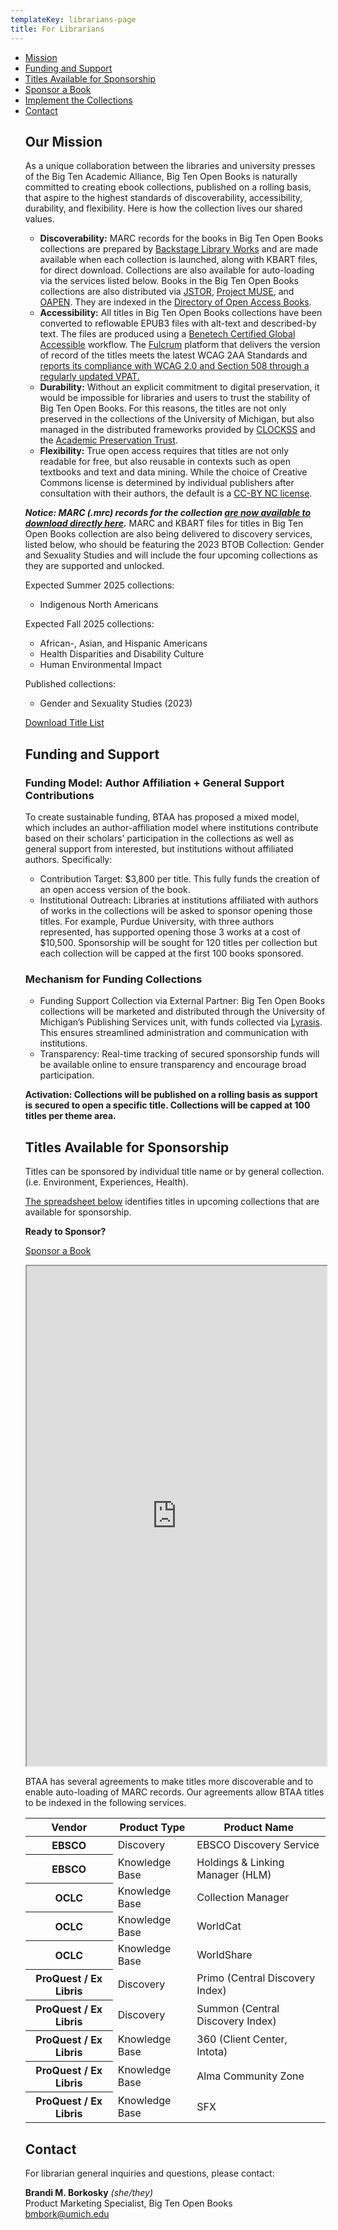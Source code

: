 ```yaml
---
templateKey: librarians-page
title: For Librarians
---
```

<ul class="list-unstyled">
    <li><a href="#mission">Mission</a></li>
    <li><a href="#funding">Funding and Support</a></li>
    <li><a href="#sponsorship">Titles Available for Sponsorship</a></li>

   <li><a href="#sponsorship">Sponsor a Book</a></li>
    <li><a href="#implement">Implement the Collections</a></li>
    <li><a href="#contact">Contact</a></li>

## Our Mission

As a unique collaboration between the libraries and university presses of the Big Ten Academic Alliance, Big Ten Open Books is naturally committed to creating ebook collections, published on a rolling basis, that aspire to the highest standards of discoverability, accessibility, durability, and flexibility. Here is how the collection lives our shared values. 

* **Discoverability:** MARC records for the books in Big Ten Open Books collections are prepared by [Backstage Library Works](https://www.bslw.com/history-of-backstage-library-works/) and are made available when each collection is launched, along with KBART files, for direct download. Collections are also available for auto-loading via the services listed below. Books in the Big Ten Open Books collections are also distributed via [JSTOR](https://about.jstor.org/librarians/books/open-access-books-jstor/), [Project MUSE](https://muse.jhu.edu/museopen/), and [OAPEN](https://www.oapen.org/). They are indexed in the [Directory of Open Access Books](https://doabooks.org/).
* **Accessibility:** All titles in Big Ten Open Books collections have been converted to reflowable EPUB3 files with alt-text and described-by text. The files are produced using a [Benetech Certified Global Accessible](https://bornaccessible.benetech.org/global-certified-accessible/) workflow. The [Fulcrum](https://www.fulcrum.org/) platform that delivers the version of record of the titles meets the latest WCAG 2AA Standards and [reports its compliance with WCAG 2.0 and Section 508 through a regularly updated VPAT.](https://www.fulcrum.org/accessibility/)
* **Durability:** Without an explicit commitment to digital preservation, it would be impossible for libraries and users to trust the stability of Big Ten Open Books. For this reasons, the titles are not only preserved in the collections of the University of Michigan, but also managed in the distributed frameworks provided by [CLOCKSS](https://clockss.org/) and the [Academic Preservation Trust](https://aptrust.org/).
* **Flexibility:** True open access requires that titles are not only readable for free, but also reusable in contexts such as open textbooks and text and data mining. While the choice of Creative Commons license is determined by individual publishers after consultation with their authors, the default is a [CC-BY NC license](https://creativecommons.org/licenses/by-nc/4.0/legalcode). 

***Notice: MARC (.mrc) records for the collection [are now available to download directly here](https://www.dropbox.com/s/6lnl19lfpbdtch3/UofMichigan_BigTenOpenBooks_2.mrc?dl=0).*** MARC and KBART files for titles in Big Ten Open Books collection are also being delivered to discovery services, listed below, who should be featuring the 2023 BTOB Collection: Gender and Sexuality Studies and will include the four upcoming collections as they are supported and unlocked.

Expected Summer 2025 collections:

* Indigenous North Americans

Expected Fall 2025 collections:

* African-, Asian, and Hispanic Americans
* Health Disparities and Disability Culture
* Human Environmental Impact

Published collections:

* Gender and Sexuality Studies (2023)

<a class="btn btn-secondary btn-lg" href="https://www.dropbox.com/sh/fnrz7sqqmrv7v6u/AABLW-XkcGWBvLW4E9YkeQFla?dl=0">Download Title List</a>

<h2 id="funding">Funding and Support</h2>

### Funding Model: Author Affiliation + General Support Contributions

To create sustainable funding, BTAA has proposed a mixed model, which includes an author-affiliation model where institutions contribute based on their scholars’ participation in the collections as well as general support from interested, but institutions without affiliated authors. Specifically:

* Contribution Target: $3,800 per title. This fully funds the creation of an open access version of the book.
* Institutional Outreach: Libraries at institutions affiliated with authors of works in the collections will be asked to sponsor opening those titles. For example, Purdue University, with three authors represented, has supported opening those 3 works at a cost of $10,500. Sponsorship will be sought for 120 titles per collection but each collection will be capped at the first 100 books sponsored.

### Mechanism for Funding Collections 

* Funding Support Collection via External Partner: Big Ten Open Books collections will be marketed and distributed through the University of Michigan’s Publishing Services unit, with funds collected via [Lyrasis](https://my.lyrasis.org/s/product-details?id=a1BUh000001nx4nMAA). This ensures streamlined administration and communication with institutions.
* Transparency: Real-time tracking of secured sponsorship funds will be available online to ensure transparency and encourage broad participation.

**Activation: Collections will be published on a rolling basis as support is secured to open a specific title. Collections will be capped at 100 titles per theme area.**

<h2 id="sponsorship">Titles Available for Sponsorship</h2>

Titles can be sponsored by individual title name or by general collection. (i.e. Environment, Experiences, Health).

[The spreadsheet below](https://docs.google.com/spreadsheets/d/1ric6_P3u456JbwnXoAD_ias0qLEL7uM2bvOBuBQtY4c/edit?usp=sharing) identifies titles in upcoming collections that are available for sponsorship.

**R﻿eady to Sponsor?** 

<p><a class="btn btn-secondary btn-lg mb-3" href="https://forms.gle/Syzt31PM3n3haf628">Sponsor a Book</a></p>

<iframe height="800px" width="100%" src="https://docs.google.com/spreadsheets/d/e/2PACX-1vQchFDdn0mb_vdiTSR3GwmZay17Rnt3Gw16KZYtpUWs2a-35xJjJhf4hDGcWKo4mJk_DC85tmcaXSGJ/pubhtml?gid=550005235&amp;single=true&amp;widget=false&amp;headers=false&amp;range=A1:K246&amp;chrome=false"></iframe>

<table class="table table-bordered">
    <!-- <caption><a class="btn btn-secondary btn-lg" href="https://ftp.fulcrum.org/UMPEBC/KBART/">Download KBART files</a></caption> -->

 <!-- <caption><a class="btn btn-secondary btn-lg" href="https://ftp.fulcrum.org/UMPEBC/MARC/">Download MARC records</a></caption> -->

BTAA has several agreements to make titles more discoverable and to enable auto-loading of MARC records. Our agreements allow BTAA titles to be indexed in the following services.
    <thead class="thead-light">
        <tr>
            <th scope="col">Vendor</th>
            <th scope="col">Product Type</th>
            <th scope="col">Product Name</th>
        </tr>
    </thead>
    <tbody>
       <tr>
            <th scope="row">EBSCO</th>
            <td>Discovery</td>
            <td>EBSCO Discovery Service</td>
        </tr>
         <tr>
            <th scope="row"><span class="sr-only">EBSCO</span></th>
            <td>Knowledge Base</td>
            <td>Holdings & Linking Manager (HLM)</td>
        </tr>
        <tr>
            <th scope="row">OCLC</th>
            <td>Knowledge Base</td>
            <td>Collection Manager</td>
        </tr>
               <tr>
            <th scope="row"><span class="sr-only">OCLC</span></th>
            <td>Knowledge Base</td>
            <td>WorldCat</td>
        </tr>
               <tr>
            <th scope="row"><span class="sr-only">OCLC</span></th>
            <td>Knowledge Base</td>
            <td>WorldShare</td>
        </tr>
               <tr>
            <th scope="row">ProQuest / Ex Libris</th>
            <td>Discovery</td>
            <td>Primo (Central Discovery Index)</td>
        </tr>
               <tr>
            <th scope="row"><span class="sr-only">ProQuest / Ex Libris</span></th>
            <td>Discovery</td>
            <td>Summon (Central Discovery Index)</td>
        </tr>
               <tr>
            <th scope="row"><span class="sr-only">ProQuest / Ex Libris</span></th>
            <td>Knowledge Base</td>
            <td>360 (Client Center, Intota)</td>
        </tr>
               <tr>
            <th scope="row"><span class="sr-only">ProQuest / Ex Libris</span></th>
            <td>Knowledge Base</td>
            <td>Alma Community Zone</td>
        </tr>
               <tr>
            <th scope="row"><span class="sr-only">ProQuest / Ex Libris</span></th>
            <td>Knowledge Base</td>
            <td>SFX</td>
        </tr>
    </tbody>

</table>

<h2 id="contact">Contact</h2>

For librarian general inquiries and questions, please contact:

**Brandi M. Borkosky** *(she/they)* <br/>
Product Marketing Specialist, Big Ten Open Books <br/>
[bmbork@umich.edu](mailto:bmbork@umich.edu)